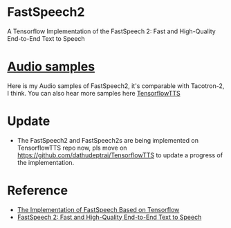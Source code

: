 # FastSpeech2
A Tensorflow Implementation of the FastSpeech 2: Fast and High-Quality End-to-End Text to Speech

# [Audio samples](https://dathudeptrai.github.io/FastSpeech2/)
Here is my Audio samples of FastSpeech2, it's comparable with Tacotron-2, I think. You can also hear more samples here [TensorflowTTS](https://dathudeptrai.github.io/TensorflowTTS/)

# Update
- The FastSpeech2 and FastSpeech2s are being implemented on TensorflowTTS repo now, pls move on https://github.com/dathudeptrai/TensorflowTTS to update a progress of the implementation.


# Reference
- [The Implementation of FastSpeech Based on Tensorflow](https://github.com/dathudeptrai/TensorflowTTS)
- [FastSpeech 2: Fast and High-Quality End-to-End Text to Speech](https://arxiv.org/abs/2006.04558)
